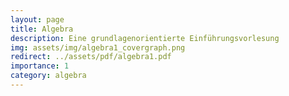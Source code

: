 ```yaml
---
layout: page
title: Algebra
description: Eine grundlagenorientierte Einführungsvorlesung
img: assets/img/algebra1_covergraph.png
redirect: ../assets/pdf/algebra1.pdf
importance: 1
category: algebra
---
```

